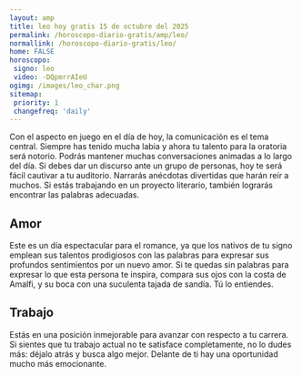 ```yaml
---
layout: amp
title: leo hoy gratis 15 de octubre del 2025 
permalink: /horoscopo-diario-gratis/amp/leo/
normallink: /horoscopo-diario-gratis/leo/
home: FALSE
horoscopo:
 signo: leo
 video: -DQpmrrAIeU
ogimg: /images/leo_char.png
sitemap:
 priority: 1
 changefreq: 'daily'
---
```



Con el aspecto en juego en el día de hoy, la comunicación es el tema central. Siempre has tenido mucha labia y ahora tu talento para la oratoria será notorio. Podrás mantener muchas conversaciones animadas a lo largo del día. Si debes dar un discurso ante un grupo de personas, hoy te será fácil cautivar a tu auditorio. Narrarás anécdotas divertidas que harán reír a muchos. Si estás trabajando en un proyecto literario, también lograrás encontrar las palabras adecuadas.

## Amor

Este es un día espectacular para el romance, ya que los nativos de tu signo emplean sus talentos prodigiosos con las palabras para expresar sus profundos sentimientos por un nuevo amor. Si te quedas sin palabras para expresar lo que esta persona te inspira, compara sus ojos con la costa de Amalfi, y su boca con una suculenta tajada de sandía. Tú lo entiendes.

## Trabajo

Estás en una posición inmejorable para avanzar con respecto a tu carrera. Si sientes que tu trabajo actual no te satisface completamente, no lo dudes más: déjalo atrás y busca algo mejor. Delante de ti hay una oportunidad mucho más emocionante.